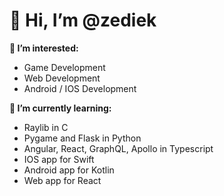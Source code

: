 # 👋 Hi, I’m @zediek


**👀 I’m interested:**
  - Game Development
  - Web Development
  - Android / IOS Development


**🌱 I’m currently learning:**
  - Raylib in C
  - Pygame and Flask in Python
  - Angular, React, GraphQL, Apollo in Typescript
  - IOS app for Swift
  - Android app for Kotlin
  - Web app for React

<!---
zediek/zediek is a ✨ special ✨ repository because its `README.md` (this file) appears on your GitHub profile.
You can click the Preview link to take a look at your changes.
--->
